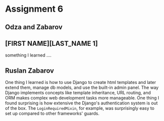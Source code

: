 # Assignment 6

## Odza and Zabarov

## \[FIRST NAME]\[LAST_NAME 1\]

something I learned ....

## Ruslan Zabarov

One thing I learned is how to use Django to create html templates and later extend them, manage db models, and use the built-in admin panel. The way Django implements concepts like template inheritance, URL routing, and ORM makes complex web development tasks more manageable. One thing I found surprising is how extensive the Django's authentication system is out of the box. The `LoginRequiredMixin`, for example, was surprisingly easy to set up compared to other frameworks' guards.
